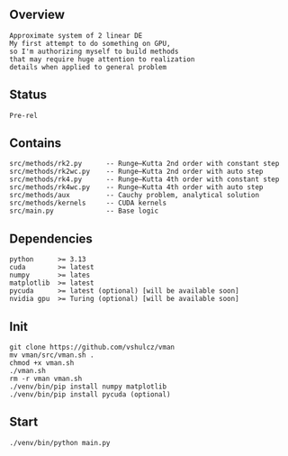 ## Overview
	Approximate system of 2 linear DE
	My first attempt to do something on GPU,
	so I'm authorizing myself to build methods
	that may require huge attention to realization
	details when applied to general problem

## Status
	Pre-rel

## Contains
	src/methods/rk2.py      -- Runge–Kutta 2nd order with constant step
	src/methods/rk2wc.py    -- Runge–Kutta 2nd order with auto step
	src/methods/rk4.py      -- Runge–Kutta 4th order with constant step
	src/methods/rk4wc.py    -- Runge–Kutta 4th order with auto step
	src/methods/aux         -- Cauchy problem, analytical solution
	src/methods/kernels     -- CUDA kernels
	src/main.py             -- Base logic

## Dependencies
	python      >= 3.13
	cuda        >= latest
	numpy       >= lates
	matplotlib  >= latest
	pycuda      >= latest (optional) [will be available soon]
	nvidia gpu  >= Turing (optional) [will be available soon]

## Init
	git clone https://github.com/vshulcz/vman
	mv vman/src/vman.sh .
	chmod +x vman.sh
	./vman.sh
	rm -r vman vman.sh
	./venv/bin/pip install numpy matplotlib
	./venv/bin/pip install pycuda (optional)

## Start
	./venv/bin/python main.py
